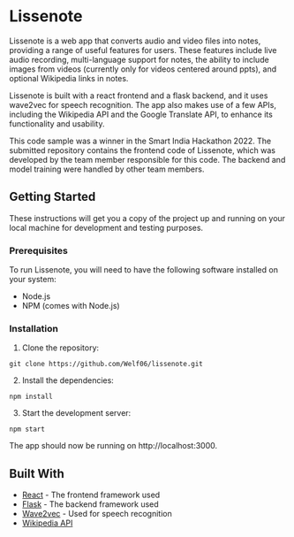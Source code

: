# Lissenote

Lissenote is a web app that converts audio and video files into notes, providing a range of useful features for users. These features include live audio recording, multi-language support for notes, the ability to include images from videos (currently only for videos centered around ppts), and optional Wikipedia links in notes.

Lissenote is built with a react frontend and a flask backend, and it uses wave2vec for speech recognition. The app also makes use of a few APIs, including the Wikipedia API and the Google Translate API, to enhance its functionality and usability.

This code sample was a winner in the Smart India Hackathon 2022. The submitted repository contains the frontend code of Lissenote, which was developed by the team member responsible for this code. The backend and model training were handled by other team members.

## Getting Started

These instructions will get you a copy of the project up and running on your local machine for development and testing purposes.

### Prerequisites

To run Lissenote, you will need to have the following software installed on your system:

- Node.js
- NPM (comes with Node.js)

### Installation

1. Clone the repository:

```npm
git clone https://github.com/Welf06/lissenote.git
```

2. Install the dependencies:
```
npm install
```


3. Start the development server:

```
npm start
```


The app should now be running on http://localhost:3000.

## Built With

- [React](https://reactjs.org/) - The frontend framework used
- [Flask](https://flask.palletsprojects.com/) - The backend framework used
- [Wave2vec](https://github.com/TomiBajsic/Wave2Vec) - Used for speech recognition
- [Wikipedia API](https://www.mediawiki.org/wiki/API:Main_page)


